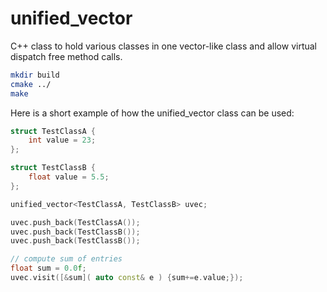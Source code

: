 # unified_vector
C++ class to hold various classes in one vector-like class and allow virtual dispatch free method calls.

```bash
mkdir build
cmake ../
make
```

Here is a short example of how the unified_vector class can be used:
```C++
struct TestClassA {
	int value = 23;
};

struct TestClassB {
	float value = 5.5;
};

unified_vector<TestClassA, TestClassB> uvec;

uvec.push_back(TestClassA());
uvec.push_back(TestClassB());
uvec.push_back(TestClassB());

// compute sum of entries
float sum = 0.0f;
uvec.visit([&sum]( auto const& e ) {sum+=e.value;});
```
